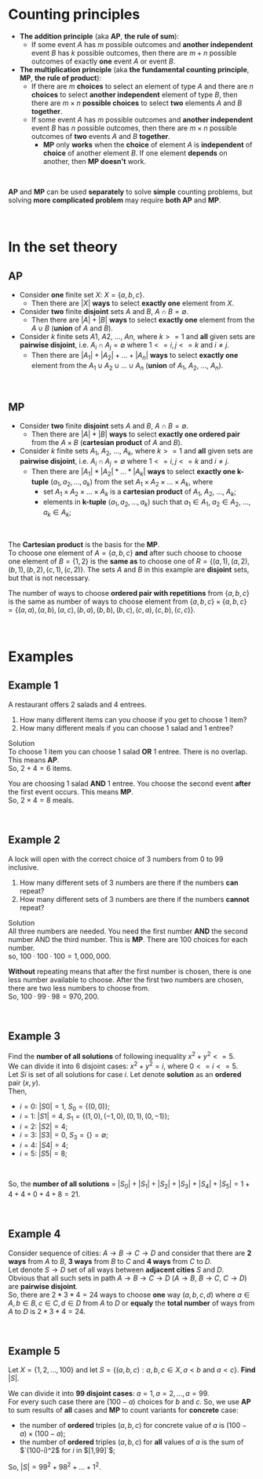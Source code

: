 # Counting principles
- **The addition principle** (aka **AP**, **the rule of sum**):
  - If some event $A$ has $m$ possible outcomes and **another independent** event $B$ has $k$ possible outcomes, then there are $m + n$ possible outcomes of exactly **one** event $A$ or event $B$.
- **The multiplication principle** (aka **the fundamental counting principle**, **MP**, **the rule of product**):
  - If there are $m$ **choices** to select an element of type $A$ and there are $n$ **choices** to select **another independent** element of type $B$, then there are $m \times n$ **possible choices** to select **two** elements $A$ and $B$ **together**.
  - If some event $A$ has $m$ possible outcomes and **another independent** event $B$ has $n$ possible outcomes, then there are $m \times n$ possible outcomes of **two** events $A$ and $B$ **together**.
    - **MP** only **works** when the **choice** of element $A$ is **independent** of **choice** of another element $B$. If one element **depends** on another, then **MP doesn't** work.

<br>

**AP** and **MP** can be used **separately** to solve **simple** counting problems, but solving **more complicated problem** may require **both AP** and **MP**.

<br>

# In the set theory
## AP
- Consider **one** finite set $X$: $`X = \{a, b, c\}`$.
  - Then there are $|X|$ **ways** to select **exactly one** element from $X$.
- Consider **two** finite **disjoint** sets $A$ and $B$, $A ∩ B = ∅$.
  - Then there are $|A| + |B|$ **ways** to select **exactly one** element from the $A ∪ B$ (**union** of $A$ and $B$).
- Consider $k$ finite sets $A1$, $A2$, ..., $An$, where $k >= 1$ and **all** given sets are **pairwise disjoint**, i.e. $`A_i ∩ A_j = ∅`$ where $1 <= i,j <= k$ and $i ≠ j$.
  - Then there are $`|A_1| + |A_2| + ... + |A_n|`$ **ways** to select **exactly one** element from the $`A_1 ∪ A_2 ∪ ... ∪ A_n`$ (**union** of $`A_1`$, $`A_2`$, ..., $`A_n`$).

<br>

## MP
- Consider **two** finite **disjoint** sets $A$ and $B$, $A ∩ B = ∅$.
  - Then there are $|A| * |B|$ **ways** to select **exactly one ordered pair** from the $A \times B$ (**cartesian product** of $A$ and $B$).
- Consider $k$ finite sets $`A_1`$, $`A_2`$, ..., $`A_k`$, where $k >= 1$ and **all** given sets are **pairwise disjoint**, i.e. $`A_i ∩ A_j = ∅`$ where $1 <= i,j <= k$ and $i ≠ j$.
  - Then there are $`|A_1| * |A_2| * ... * |A_k|`$ **ways** to select **exactly one k-tuple** $`(a_1, a_2, ..., a_k)`$ from the set $`A_1 \times A_2 \times ... \times A_k`$, where
    - set $`A_1 \times A_2 \times ... \times A_k`$ is a **cartesian product** of $`A_1`$, $`A_2`$, ..., $`A_k`$;
    - elements in **k-tuple** $`(a_1, a_2, ..., a_k)`$ such that $`a_1∈A_1`$, $`a_2∈A_2`$, ..., $`a_k∈A_k`$;

<br>

The **Cartesian product** is the basis for the **MP**.<br>
To choose one element of $`A = \{a,b,c\}`$ **and** after such choose to choose one element of $`B = \{1,2\}`$ is the **same as** to choose one of $`R = \{(a,1), (a,2), (b,1), (b,2), (c,1), (c,2)\}`$. The sets $A$ and $B$ in this example are **disjoint** sets, but that is not necessary.<br>

The number of ways to choose **ordered pair with repetitions** from $`\{a,b,c\}`$ is the same as number of ways to choose element from $`\{a,b,c\} \times \{a,b,c\} = \{(a,a), (a,b), (a,c), (b,a), (b,b),(b,c),(c,a),(c,b),(c,c)\}`$.

<br>

# Examples
## Example 1
A restaurant offers 2 salads and 4 entrees.
1. How many different items can you choose if you get to choose 1 item?
2. How many different meals if you can choose 1 salad and 1 entree?

Solution<br>
To choose 1 item you can choose 1 salad **OR** 1 entree. There is no overlap. This means **AP**.<br>
So, $2+4=6$ items.<br>

You are choosing 1 salad **AND** 1 entree. You choose the second event **after** the first event occurs. This means **MP**.<br>
So, $2×4=8$ meals.<br>

<br>

## Example 2
A lock will open with the correct choice of 3 numbers from 0 to 99 inclusive.<br>
1. How many different sets of 3 numbers are there if the numbers **can** repeat?
2. How many different sets of 3 numbers are there if the numbers **cannot** repeat?

Solution<br>
All three numbers are needed. You need the first number **AND** the second number AND the third number. This is **MP**. There are 100 choices for each number.<br>
so, $100·100·100=1,000,000$.<br>

**Without** repeating means that after the first number is chosen, there is one less number available to choose. After the first two numbers are chosen, there are two less numbers to choose from.<br>
So, $100·99·98=970,200$.<br>

<br>

## Example 3
Find the **number of all solutions** of following inequality $`x^2 + y^2 <= 5`$.<br>
We can divide it into 6 disjoint cases: $`x^2 + y^2 = i`$, where $0 <= i <= 5$.<br>
Let $Si$ is set of all solutions for case $i$. Let denote **solution** as an **ordered** pair $(x,y)$.<br>
Then,<br>
- $i=0$: $|S0| = 1$, $`S_0 = \{(0,0)\}`$;
- $i=1$: $|S1| = 4$, $`S_1 = \{(1,0), (-1,0), (0,1), (0,-1)\}`$;
- $i=2$: $|S2| = 4$;
- $i=3$: $|S3| = 0$, $`S_3 = \{\} = ∅`$;
- $i=4$: $|S4| = 4$;
- $i=5$: $|S5| = 8$;

<br>

So, the **number of all solutions** = $`|S_0| + |S_1| + |S_2| + |S_3| + |S_4| + |S_5| = 1 + 4 + 4 + 0 + 4 + 8 = 21`$.

<br>

## Example 4
Consider sequence of cities: $A \rightarrow B \rightarrow C \rightarrow D$ and consider that there are **2 ways** from $A$ to $B$, **3 ways** from $B$ to $C$ and **4 ways** from $C$ to $D$.<br>
Let denote $S \rightarrow D$ set of all ways between **adjacent cities** $S$ and $D$.<br>
Obvious that all such sets in path $A \rightarrow B \rightarrow C \rightarrow D$ ($A \rightarrow B$, $B \rightarrow C$, $C \rightarrow D$) are **pairwise disjoint**.<br>
So, there are $2 * 3 * 4 = 24$ ways to choose **one** way $(a,b,c,d) \  \text{where} \  a∈A, b∈B, c∈C, d∈D$ from $A$ to $D$ or **equaly** the **total number** of ways from $A$ to $D$ is $2 * 3 * 4 = 24$.<br>

<br>

## Example 5
Let $`X = \{1,2, ..., 100\}`$ and let $`S = \{(a,b,c): a,b,c ∈ X, a \lt b \ \text{and} \  a \lt c\}`$. **Find** $|S|$.<br>

We can divide it into **99 disjoint cases**: $a=1, a=2, ..., a=99$.<br>
For every such case there are $(100 - a)$ choices for $b$ and $c$.
So, we use **AP** to sum results of **all** cases and **MP** to count variants for **concrete** case:
- the number of **ordered** triples $(a,b,c)$ for concrete value of $a$ is $(100-a) \times (100-a)$;
- the number of **ordered** triples $(a,b,c)$ for **all** values of $a$ is the sum of $`(100-i)^2$ for $i$ in $[1,99]`$;

So, $`|S| = 99^2 + 98^2 + ... + 1^2`$.
